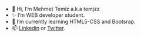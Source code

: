 - 👋 Hi, I’m Mehmet Temiz a.k.a temjzz
- ✨ I’m WEB developer student.
- 🌱 I’m currently learning HTML5-CSS and Bootsrap.
- 📫 [Linkedin](https://www.linkedin.com/feed/) or [Twitter](https://twitter.com/temjzz).

<!---
temjzz/temjzz is a ✨ special ✨ repository because its `README.md` (this file) appears on your GitHub profile.
You can click the Preview link to take a look at your changes.
--->
